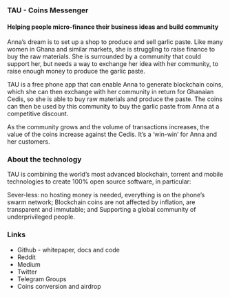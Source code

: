### TAU - Coins Messenger
#### Helping people micro-finance their business ideas and build community
Anna’s dream is to set up a shop to produce and sell garlic paste. Like many women in Ghana and similar markets, she is struggling to raise finance to buy the raw materials. She is surrounded by a community that could support her, but needs a way to exchange her idea with her community, to raise enough money to produce the garlic paste.

TAU is a free phone app that can enable Anna to generate blockchain coins, which she can then exchange with her community in return for Ghanaian Cedis, so she is able to buy raw materials and produce the paste. The coins can then be used by this community to buy the garlic paste from Anna at a competitive discount.

As the community grows and the volume of transactions increases, the value of the coins increase against the Cedis. It’s a ‘win-win’ for Anna and her customers.

### About the technology

TAU is combining the world’s most advanced blockchain, torrent and mobile technologies to create 100% open source software, in particular:

Sever-less: no hosting money is needed, everything is on the phone’s swarm network;
Blockchain coins are not affected by inflation, are transparent and immutable; and
Supporting a global community of underprivileged people.

### Links
* Github - whitepaper, docs and code
* Reddit
* Medium
* Twitter
* Telegram Groups
* Coins conversion and airdrop

